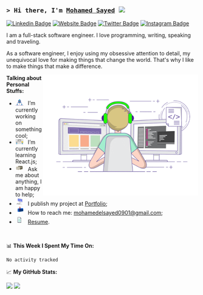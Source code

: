 ### <samp>&gt; Hi there, I'm <a href="https://imohamedsayed.vercel.app/" target="_blank">Mohamed Sayed</a> <img src="https://media.giphy.com/media/hvRJCLFzcasrR4ia7z/giphy.gif" width="25"> </samp>

[![Linkedin Badge](https://img.shields.io/badge/-LinkedIn-0e76a8?style=flat-square&logo=Linkedin&logoColor=white)](https://www.linkedin.com/in/imohamedsayed/)
[![Website Badge](https://img.shields.io/badge/Website-3b5998?style=flat-square&logo=google-chrome&logoColor=white)](https://imohamedsayed.vercel.app/)
[![Twitter Badge](https://img.shields.io/badge/-Twitter-00acee?style=flat-square&logo=Twitter&logoColor=white)](https://twitter.com/Eldbeany)
[![Instagram Badge](https://img.shields.io/badge/-Instagram-e4405f?style=flat-square&logo=Instagram&logoColor=white)](https://www.instagram.com/eldbeany/)

I am a full-stack software engineer. I love programming, writing, speaking and traveling.

As a software engineer, I enjoy using my obsessive attention to detail, my unequivocal love for making things that change the world. That's why I like to make things that make a difference.

<img align="right" alt="GIF" src="./assets/coding.gif?raw=true" width="408" height="318" />


**Talking about Personal Stuffs:**

- <img src="./assets/developer.gif?raw=true" width="21" />&nbsp;&nbsp; I’m currently working on something cool;
- <img src="./assets/lightning.gif?raw=true" width="21" />&nbsp;&nbsp; I’m currently learning React.js;
- <img src="./assets/message.gif?raw=true" width="21" />&nbsp;&nbsp; Ask me about anything, I am happy to help;
- <img src="./assets/laptop.gif?raw=true" width="21" />&nbsp;&nbsp; I publish my project at [Portfolio](https://imohamedsayed.vercel.app/works);
- <img src="./assets/letterbox.gif?raw=true" width="21" />&nbsp;&nbsp; How to reach me: mohamedelsayed0901@gmail.com;
- <img src="./assets/doc.gif?raw=true" width="21" />&nbsp;&nbsp; [Resume](https://drive.google.com/file/d/1ikqu4Onu_PgixUyPkx-N5t9MlY_5nsuR/view?usp=drive_link).

</br>

📊 **This Week I Spent My Time On:**

<!--START_SECTION:waka-->

```txt
No activity tracked
```

<!--END_SECTION:waka-->

📈 **My GitHub Stats:**

<p>
  <img height="180em" src="https://github-readme-stats.vercel.app/api?username=imohamedsayed&show_icons=true&hide_border=true&&count_private=true&include_all_commits=true" />
  <img height="180em" src="https://github-readme-stats.vercel.app/api/top-langs?username=imohamedsayed&exclude_repo=KNN-Image-Classification&show_icons=true&hide_border=true&layout=compact&langs_count=8"/>
</p>
